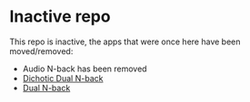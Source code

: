 # Inactive repo
This repo is inactive, the apps that were once here have been moved/removed:
 - Audio N-back has been removed
 - [Dichotic Dual N-back](https://4skinskywalker.github.io/Dichotic-Dual-N-back)
 - [Dual N-back](https://4skinskywalker.github.io/Dual-N-back)
